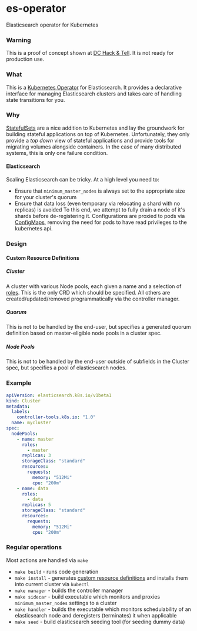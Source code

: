 # es-operator
Elasticsearch operator for Kubernetes

### Warning
This is a proof of concept shown at [DC Hack & Tell](https://dc.hackandtell.org/). It is not ready for production use.

### What
This is a [Kubernetes Operator](https://coreos.com/operators/) for Elasticsearch. It provides a declarative interface for managing Elasticsearch clusters and takes care of handling state transitions for you.
### Why
[StatefulSets](https://kubernetes.io/docs/concepts/workloads/controllers/statefulset/) are a nice addition to Kubernetes and lay the groundwork for building stateful applications on top of Kubernetes. Unfortunately, they only provide a _top down_ view of stateful applications and provide tools for migrating volumes alongside containers. In the case of many distributed systems, this is only one failure condition.
#### Elasticsearch
Scaling Elasticsearch can be tricky. At a high level you need to:
- Ensure that `minimum_master_nodes` is always set to the appropriate size for your cluster's quorum
- Ensure that data loss (even temporary via relocating a shard with no replicas) is avoided
To this end, we attempt to fully drain a node of it's shards before de-registering it.
Configurations are proxied to pods via [ConfigMaps](https://kubernetes.io/docs/tasks/configure-pod-container/configure-pod-configmap/), removing the need for pods to have read privileges to the kubernetes api.


### Design
#### Custom Resource Definitions
##### Cluster
A cluster with various Node pools, each given a name and a selection of [roles](https://www.elastic.co/guide/en/elasticsearch/reference/current/modules-node.html).
This is the only CRD which should be specified. All others are created/updated/removed programmatically via the controller manager.
##### Quorum
This is not to be handled by the end-user, but specifies a generated quorum definition based on master-eligible node pools in a cluster spec.
##### Node Pools
This is not to be handled by the end-user outside of subfields in the Cluster spec, but specifies a pool of elasticsearch nodes.

### Example
```yaml
apiVersion: elasticsearch.k8s.io/v1beta1
kind: Cluster
metadata:
  labels:
    controller-tools.k8s.io: "1.0"
  name: mycluster
spec:
  nodePools:
    - name: master
      roles:
        - master
      replicas: 3
      storageClass: "standard"
      resources:
        requests:
          memory: "512Mi"
          cpu: "200m"
    - name: data
      roles:
        - data
      replicas: 5
      storageClass: "standard"
      resources:
        requests:
          memory: "512Mi"
          cpu: "200m"
```


### Regular operations
Most actions are handled via `make`
- `make build` - runs code generation
- `make install` - generates [custom resource definitions](https://kubernetes.io/docs/concepts/extend-kubernetes/api-extension/custom-resources/) and installs them into current cluster via `kubectl`
- `make manager` - builds the controller manager
- `make sidecar` - build executable which monitors and proxies `minimum_master_nodes` settings to a cluster
- `make handler` - builds the executable which monitors schedulability of an elasticsearch node and deregisters (terminates) it when applicable
- `make seed` - build elasticsearch seeding tool (for seeding dummy data)
